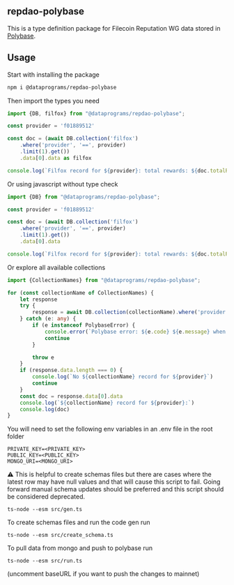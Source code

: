 ## repdao-polybase

This is a type definition package for Filecoin Reputation WG data stored in [Polybase](https://polybase.xyz/).

## Usage
Start with installing the package
```bash
npm i @dataprograms/repdao-polybase
```

Then import the types you need
```typescript
import {DB, filfox} from "@dataprograms/repdao-polybase";

const provider = 'f01889512'

const doc = (await DB.collection('filfox')
    .where('provider', '==', provider)
    .limit(1).get())
    .data[0].data as filfox

console.log(`Filfox record for ${provider}: total rewards: ${doc.totalRewards}`)
```

Or using javascript without type check
```javascript
import {DB} from "@dataprograms/repdao-polybase";

const provider = 'f01889512'

const doc = (await DB.collection('filfox')
    .where('provider', '==', provider)
    .limit(1).get())
    .data[0].data

console.log(`Filfox record for ${provider}: total rewards: ${doc.totalRewards}`)
```

Or explore all available collections
```typescript
import {CollectionNames} from "@dataprograms/repdao-polybase";

for (const collectionName of CollectionNames) {
    let response
    try {
        response = await DB.collection(collectionName).where('provider', '==', provider).limit(1).get()
    } catch (e: any) {
        if (e instanceof PolybaseError) {
            console.error(`Polybase error: ${e.code} ${e.message} when retrieving ${collectionName} record for ${provider}`)
            continue
        }

        throw e
    }
    if (response.data.length === 0) {
        console.log(`No ${collectionName} record for ${provider}`)
        continue
    }
    const doc = response.data[0].data
    console.log(`${collectionName} record for ${provider}:`)
    console.log(doc)
}
```

You will need to set the following env variables in an .env file in the root folder

```
PRIVATE_KEY=<PRIVATE_KEY>
PUBLIC_KEY=<PUBLIC_KEY>
MONGO_URI=<MONGO_URI>
```

:warning: This is helpful to create schemas files but there are cases where the latest row may have null 
values and that will cause this script to fail. Going forward manual schema updates should be preferred 
and this script should be considered deprecated.

```
ts-node --esm src/gen.ts
```

To create schemas files and run the code gen run

```
ts-node --esm src/create_schema.ts

```

To pull data from mongo and push to polybase run 

```
ts-node --esm src/run.ts
```

(uncomment baseURL if you want to push the changes to mainnet)